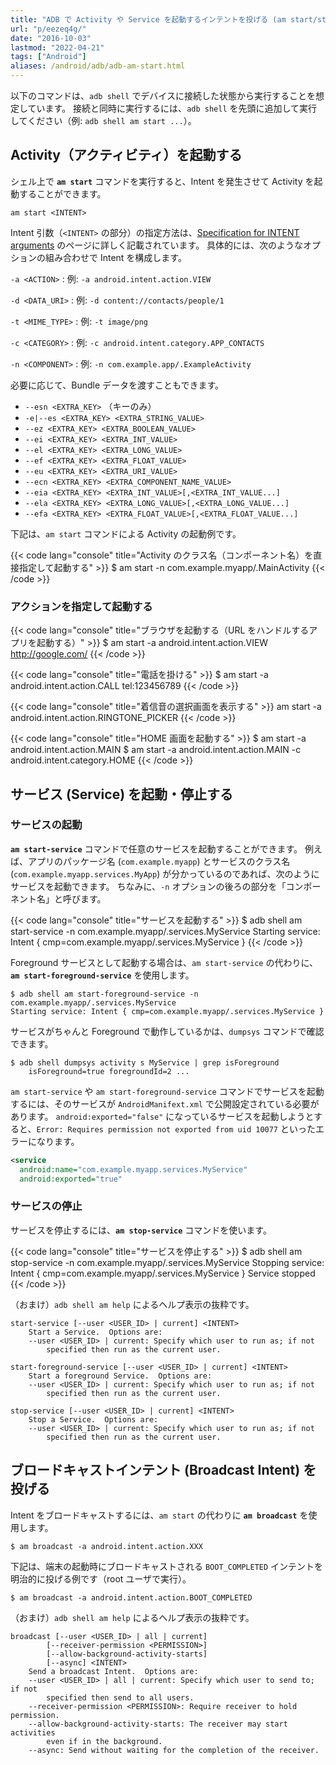 ```yaml
---
title: "ADB で Activity や Service を起動するインテントを投げる (am start/start-service/broadcast)"
url: "p/eezeq4g/"
date: "2016-10-03"
lastmod: "2022-04-21"
tags: ["Android"]
aliases: /android/adb/adb-am-start.html
---
```


以下のコマンドは、`adb shell` でデバイスに接続した状態から実行することを想定しています。
接続と同時に実行するには、`adb shell` を先頭に追加して実行してください（例: `adb shell am start ...`）。


Activity（アクティビティ）を起動する
----

シェル上で __`am start`__ コマンドを実行すると、Intent を発生させて Activity を起動することができます。

```
am start <INTENT>
```

Intent 引数（`<INTENT>` の部分）の指定方法は、[Specification for INTENT arguments](https://developer.android.com/studio/command-line/shell.html#IntentSpec) のページに詳しく記載されています。
具体的には、次のようなオプションの組み合わせで Intent を構成します。

`-a <ACTION>`
: 例: `-a android.intent.action.VIEW`

`-d <DATA_URI>`
: 例: `-d content://contacts/people/1`

`-t <MIME_TYPE>`
: 例: `-t image/png`

`-c <CATEGORY>`
: 例: `-c android.intent.category.APP_CONTACTS`

`-n <COMPONENT>`
: 例: `-n com.example.app/.ExampleActivity`

必要に応じて、Bundle データを渡すこともできます。

- `--esn <EXTRA_KEY>` （キーのみ）
- `-e|--es <EXTRA_KEY> <EXTRA_STRING_VALUE>`
- `--ez <EXTRA_KEY> <EXTRA_BOOLEAN_VALUE>`
- `--ei <EXTRA_KEY> <EXTRA_INT_VALUE>`
- `--el <EXTRA_KEY> <EXTRA_LONG_VALUE>`
- `--ef <EXTRA_KEY> <EXTRA_FLOAT_VALUE>`
- `--eu <EXTRA_KEY> <EXTRA_URI_VALUE>`
- `--ecn <EXTRA_KEY> <EXTRA_COMPONENT_NAME_VALUE>`
- `--eia <EXTRA_KEY> <EXTRA_INT_VALUE>[,<EXTRA_INT_VALUE...]`
- `--ela <EXTRA_KEY> <EXTRA_LONG_VALUE>[,<EXTRA_LONG_VALUE...]`
- `--efa <EXTRA_KEY> <EXTRA_FLOAT_VALUE>[,<EXTRA_FLOAT_VALUE...]`

下記は、`am start` コマンドによる Activity の起動例です。

{{< code lang="console" title="Activity のクラス名（コンポーネント名）を直接指定して起動する" >}}
$ am start -n com.example.myapp/.MainActivity
{{< /code >}}

### アクションを指定して起動する

{{< code lang="console" title="ブラウザを起動する（URL をハンドルするアプリを起動する）" >}}
$ am start -a android.intent.action.VIEW http://google.com/
{{< /code >}}

{{< code lang="console" title="電話を掛ける" >}}
$ am start -a android.intent.action.CALL tel:123456789
{{< /code >}}

{{< code lang="console" title="着信音の選択画面を表示する" >}}
am start -a android.intent.action.RINGTONE_PICKER
{{< /code >}}

{{< code lang="console" title="HOME 画面を起動する" >}}
$ am start -a android.intent.action.MAIN
$ am start -a android.intent.action.MAIN -c android.intent.category.HOME
{{< /code >}}


サービス (Service) を起動・停止する
----

### サービスの起動

__`am start-service`__ コマンドで任意のサービスを起動することができます。
例えば、アプリのパッケージ名 (`com.example.myapp`) とサービスのクラス名 (`com.example.myapp.services.MyApp`) が分かっているのであれば、次のようにサービスを起動できます。
ちなみに、`-n` オプションの後ろの部分を「コンポーネント名」と呼びます。

{{< code lang="console" title="サービスを起動する" >}}
$ adb shell am start-service -n com.example.myapp/.services.MyService
Starting service: Intent { cmp=com.example.myapp/.services.MyService }
{{< /code >}}

Foreground サービスとして起動する場合は、`am start-service` の代わりに、__`am start-foreground-service`__ を使用します。

```console
$ adb shell am start-foreground-service -n com.example.myapp/.services.MyService
Starting service: Intent { cmp=com.example.myapp/.services.MyService }
```

サービスがちゃんと Foreground で動作しているかは、`dumpsys` コマンドで確認できます。

```console
$ adb shell dumpsys activity s MyService | grep isForeground
    isForeground=true foregroundId=2 ...
```

`am start-service` や `am start-foreground-service` コマンドでサービスを起動するには、そのサービスが `AndroidManifext.xml` で公開設定されている必要があります。
`android:exported="false"` になっているサービスを起動しようとすると、`Error: Requires permission not exported from uid 10077` といったエラーになります。

```xml
<service
  android:name="com.example.myapp.services.MyService"
  android:exported="true"
```

### サービスの停止

サービスを停止するには、__`am stop-service`__ コマンドを使います。

{{< code lang="console" title="サービスを停止する" >}}
$ adb shell am stop-service -n com.example.myapp/.services.MyService
Stopping service: Intent { cmp=com.example.myapp/.services.MyService }
Service stopped
{{< /code >}}

（おまけ）`adb shell am help` によるヘルプ表示の抜粋です。

```
start-service [--user <USER_ID> | current] <INTENT>
    Start a Service.  Options are:
    --user <USER_ID> | current: Specify which user to run as; if not
        specified then run as the current user.

start-foreground-service [--user <USER_ID> | current] <INTENT>
    Start a foreground Service.  Options are:
    --user <USER_ID> | current: Specify which user to run as; if not
        specified then run as the current user.

stop-service [--user <USER_ID> | current] <INTENT>
    Stop a Service.  Options are:
    --user <USER_ID> | current: Specify which user to run as; if not
        specified then run as the current user.
```


ブロードキャストインテント (Broadcast Intent) を投げる
----

Intent をブロードキャストするには、`am start` の代わりに __`am broadcast`__ を使用します。

```console
$ am broadcast -a android.intent.action.XXX
```

下記は、端末の起動時にブロードキャストされる `BOOT_COMPLETED` インテントを明治的に投げる例です（root ユーザで実行）。

```console
$ am broadcast -a android.intent.action.BOOT_COMPLETED
```

（おまけ）`adb shell am help` によるヘルプ表示の抜粋です。

```
broadcast [--user <USER_ID> | all | current]
        [--receiver-permission <PERMISSION>]
        [--allow-background-activity-starts]
        [--async] <INTENT>
    Send a broadcast Intent.  Options are:
    --user <USER_ID> | all | current: Specify which user to send to; if not
        specified then send to all users.
    --receiver-permission <PERMISSION>: Require receiver to hold permission.
    --allow-background-activity-starts: The receiver may start activities
        even if in the background.
    --async: Send without waiting for the completion of the receiver.
```

